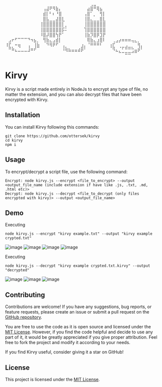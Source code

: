 ⠀⠀⠀⠀⠀⠀⠀⠀⠀⠀⠀⠀⠀⠀⠀⠀⠀⠀⠀⠀⠀⠀⠀⠀⠀⠀⠀⢀⣀⠀⠀⠀⠀⠀⠀⠀⠀⠀⠀⠀⠀⠀⠀⠀
⠀⠀⠀⠀⠀⠀⠀⠀⠀⠀⠀⠀⢠⣼⠟⠻⣷⡄⠀⠀⠀⠀⠀⠀⠀⠀⣴⣿⠛⢿⣦⠀⠀⠀⠀⠀⠀⠀⠀⠀⠀⠀⠀⠀
⠀⠀⠀⠀⠀⠀⠀⠀⠀⠀⠀⠀⣾⡇⠃⠆⠘⣿⠀⠀⠀⠀⠀⠀⠀⢠⣿⠁⡀⠀⢻⡇⠀⠀⠀⠀⠀⠀⠀⠀⠀⠀⠀⠀
⠀⠀⠀⠀⠀⠀⠀⠀⠀⠀⠀⠀⣿⣧⣀⣀⣼⣿⣇⠀⠀⠀⠀⠀⠀⢸⣿⣄⣀⣀⣿⣇⠀⠀⠀⠀⠀⠀⠀⠀⠀⠀⠀⠀
⠀⠀⠀⠀⠀⠀⠀⠀⠀⠀⠀⢸⣿⣿⣿⣿⣿⣿⡇⡀⠀⠀⠀⠀⠀⢸⣿⣿⣿⣿⣿⣿⠀⠀⠀⠀⠀⠀⠀⠀⠀⠀⠀⠀
⠀⠀⠀⠀⠀⠀⠀⠀⠀⠀⠀⢸⣿⣿⣿⣿⣿⣿⡯⠅⠀⠀⠀⠀⠀⢹⣿⣿⣿⣿⣿⣿⠀⠀⠀⠀⠀⠀⠀⠀⠀⠀⠀⠀
⠀⠀⠀⠀⠀⠀⠀⠀⠀⠀⠀⠸⣿⡼⣿⣿⢳⡟⠁⠀⠀⠀⠀⠀⠀⢸⣷⡹⣿⡿⣹⡟⠀⠀⠀⠀⠀⠀⠀⠀⠀⠀⠀⠀
⠀⣠⠖⠋⠉⠉⠉⠙⠲⣦⡀⠀⢻⣷⣄⣠⣾⡇⠀⠀⠀⠀⠀⠀⠀⠀⢿⣷⣄⣰⣿⠇⠀⠀⢀⣠⡴⠶⠶⠶⢤⣄⡀⠀
⠸⣏⡀⠒⢶⠀⠀⢠⠀⢸⣷⠀⠀⠙⠻⠟⠋⠀⢠⡀⠀⠀⠀⠀⣰⡄⠈⠛⠛⠛⠃⠀⠀⢰⣏⠀⢀⣀⣠⣀⡀⠀⢻⡄
⠀⠉⠛⠦⠤⠤⠤⠼⠛⠋⠀⠀⠀⠀⠀⠀⠀⠀⠘⠻⠷⠶⠶⠾⠟⠁⠀⠀⠀⠀⠀⠀⠀⠀⠙⠦⣄⣁⣉⣉⣩⣶⠟⠁
⠀⠀⠀⠀⠀⠀⠀⠀⠀⠀⠀⠀⠀⠀⠀⠀⠀⠀⠀⠀⠀⠀⠀⠀⠀⠀⠀⠀⠀⠀⠀⠀⠀⠀⠀⠀⠀⠀⠉⠉⠀⠀⠀⠀
# Kirvy

Kirvy is a script made entirely in NodeJs to encrypt any type of file, no matter the extension, and you can also decrypt files that have been encrypted with Kirvy.

## Installation

You can install Kirvy following this commands:

```shell
git clone https://github.com/ottersek/kirvy
cd kirvy
npm i
```

## Usage

To encrypt/decrypt a script file, use the following command:

```shell
Encrypt: node kirvy.js --encrypt <file_to_encrypt> --output <output_file_name (include extension if have like .js, .txt, .md, .html etc)>
Decrypt: node kirvy.js --decrypt <file_to_decrypt (only files encrypted with kirvy)> --output <output_file_name>
```

## Demo

Executing
```shell
node kirvy.js --encrypt "kirvy example.txt" --output "kirvy example crypted.txt"
```
![image](https://github.com/ottersek/kirvy/assets/121310374/bf998ae4-fe84-4420-9611-d882b6cbcea7)
![image](https://github.com/ottersek/kirvy/assets/121310374/614f0d07-8794-4c59-b9aa-254e5afb8590)
![image](https://github.com/ottersek/kirvy/assets/121310374/e856f104-0820-4251-b44c-9a16ba7e1a92)
![image](https://github.com/ottersek/kirvy/assets/121310374/bfd69e49-0bc9-4497-964a-0a1938c7fd6c)

Executing
```shell
node kirvy.js --decrypt "kirvy example crypted.txt.kirvy" --output "decrypted"
```

![image](https://github.com/ottersek/kirvy/assets/121310374/2ca51f41-ad1f-4af6-8745-3e6928a5c673)
![image](https://github.com/ottersek/kirvy/assets/121310374/89a55161-a5ca-4760-add1-0f307b1c861a)
![image](https://github.com/ottersek/kirvy/assets/121310374/141ca943-721e-4ea9-94e8-b4ec97ce433d)


## Contributing

Contributions are welcome! If you have any suggestions, bug reports, or feature requests, please create an issue or submit a pull request on the [GitHub repository](https://github.com/ottersek/kirvy).

You are free to use the code as it is open source and licensed under the [MIT License](LICENSE). However, if you find the code helpful and decide to use any part of it, it would be greatly appreciated if you give proper attribution. Feel free to fork the project and modify it according to your needs.

If you find Kirvy useful, consider giving it a star on GitHub!

## License

This project is licensed under the [MIT License](LICENSE).

